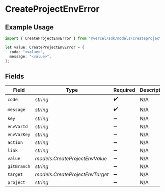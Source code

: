 # CreateProjectEnvError

## Example Usage

```typescript
import { CreateProjectEnvError } from "@vercel/sdk/models/createprojectenvop.js";

let value: CreateProjectEnvError = {
  code: "<value>",
  message: "<value>",
};
```

## Fields

| Field                           | Type                            | Required                        | Description                     |
| ------------------------------- | ------------------------------- | ------------------------------- | ------------------------------- |
| `code`                          | *string*                        | :heavy_check_mark:              | N/A                             |
| `message`                       | *string*                        | :heavy_check_mark:              | N/A                             |
| `key`                           | *string*                        | :heavy_minus_sign:              | N/A                             |
| `envVarId`                      | *string*                        | :heavy_minus_sign:              | N/A                             |
| `envVarKey`                     | *string*                        | :heavy_minus_sign:              | N/A                             |
| `action`                        | *string*                        | :heavy_minus_sign:              | N/A                             |
| `link`                          | *string*                        | :heavy_minus_sign:              | N/A                             |
| `value`                         | *models.CreateProjectEnvValue*  | :heavy_minus_sign:              | N/A                             |
| `gitBranch`                     | *string*                        | :heavy_minus_sign:              | N/A                             |
| `target`                        | *models.CreateProjectEnvTarget* | :heavy_minus_sign:              | N/A                             |
| `project`                       | *string*                        | :heavy_minus_sign:              | N/A                             |